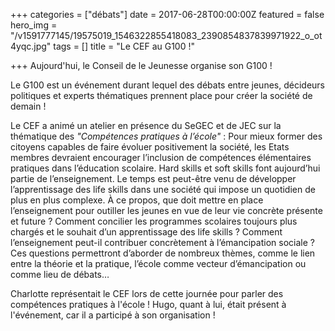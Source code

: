+++
categories = ["débats"]
date = 2017-06-28T00:00:00Z
featured = false
hero_img = "/v1591777145/19575019_1546322855418083_2390854837839971922_o_ot4yqc.jpg"
tags = []
title = "Le CEF au G100 !"

+++
Aujourd'hui, le Conseil de le Jeunesse organise son G100 ! 

Le G100 est un événement durant lequel des débats entre jeunes, décideurs politiques et experts thématiques prennent place pour créer la société de demain ! 

Le CEF a animé un atelier en présence du SeGEC et de JEC sur la thématique des _"Compétences pratiques à l’école"_ : Pour mieux former des citoyens capables de faire évoluer positivement la société, les Etats membres devraient encourager l’inclusion de compétences élémentaires pratiques dans l’éducation scolaire. Hard skills et soft skills font aujourd’hui partie de l’enseignement. Le temps est peut-être venu de développer l’apprentissage des life skills dans une société qui impose un quotidien de plus en plus complexe. À ce propos, que doit mettre en place l’enseignement pour outiller les jeunes en vue de leur vie concrète présente et future ? Comment concilier les programmes scolaires toujours plus chargés et le souhait d’un apprentissage des life skills ? Comment l’enseignement peut-il contribuer concrètement à l’émancipation sociale ? Ces questions permettront d’aborder de nombreux thèmes, comme le lien entre la théorie et la pratique, l’école comme vecteur d’émancipation ou comme lieu de débats…  
  
Charlotte représentait le CEF lors de cette journée pour parler des compétences pratiques à l'école ! Hugo, quant à lui, était présent à l'événement, car il a participé à son organisation !